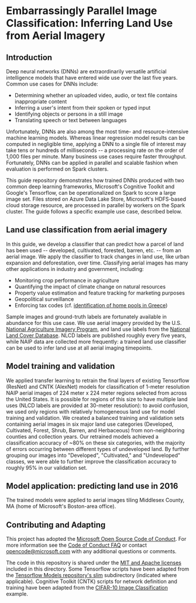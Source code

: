 # Embarrassingly Parallel Image Classification: Inferring Land Use from Aerial Imagery

## Introduction

Deep neural networks (DNNs) are extraordinarily versatile artificial intelligence models that have entered wide use over the last five years. Common use cases for DNNs include:

- Determining whether an uploaded video, audio, or text file contains inappropriate content
- Inferring a user's intent from their spoken or typed input
- Identifying objects or persons in a still image
- Translating speech or text between languages

Unfortunately, DNNs are also among the most time- and resource-intensive machine learning models. Whereas linear regression model results can be computed in negligible time, applying a DNN to a single file of interest may take tens or hundreds of milliseconds -- a processing rate on the order of 1,000 files per minute. Many business use cases require faster throughput. Fortunately, DNNs can be applied in parallel and scalable fashion when evaluation is performed on Spark clusters.

This guide repository demonstrates how trained DNNs produced with two common deep learning frameworks, Microsoft's Cognitive Toolkit and Google's Tensorflow, can be operationalized on Spark to score a large image set. Files stored on Azure Data Lake Store, Microsoft's HDFS-based cloud storage resource, are processed in parallel by workers on the Spark cluster. The guide follows a specific example use case, described below.

## Land use classification from aerial imagery

In this guide, we develop a classifier that can predict how a parcel of land has been used -- developed, cultivated, forested, barren, etc. -- from an aerial image. We apply the classifier to track changes in land use, like urban expansion and deforestation, over time. Classifying aerial images has many other applications in industry and government, including:
- Monitoring crop performance in agriculture
- Quantifying the impact of climate change on natural resources
- Property value estimation and feature tracking for marketing purposes
- Geopolitical surveillance
- Enforcing tax codes (cf. [identification of home pools in Greece](http://www.nytimes.com/2010/05/02/world/europe/02evasion.html))

Sample images and ground-truth labels are fortunately available in abundance for this use case. We use aerial imagery provided by the U.S. [National Agriculture Imagery Program](https://www.fsa.usda.gov/programs-and-services/aerial-photography/imagery-programs/naip-imagery/), and land use labels from the [National Land Cover Database](https://www.mrlc.gov/). NLCD labels are published roughly every five years, while NAIP data are collected more frequently: a trained land use classifier can be used to infer land use at all aerial imaging timepoints.

## Model training and validation

We applied transfer learning to retrain the final layers of existing Tensorflow (ResNet) and CNTK (AlexNet) models for classification of 1-meter resolution NAIP aerial images of 224 meter x 224 meter regions selected from across the United States. It is possible for regions of this size to have multiple land uses (NLCD labels are provided at 30-meter resolution): to avoid confusion, we used only regions with relatively homogeneous land use for model training and validation. We created a balanced training and validation sets containing aerial images in six major land use categories (Developed, Cultivated, Forest, Shrub, Barren, and Herbaceous) from non-neighboring counties and collection years. Our retrained models achieved a classification accuracy of ~80% on these six categories, with the majority of errors occurring between different types of undeveloped land. By further grouping our images into "Developed", "Cultivated," and "Undeveloped" classes, we were able to further improve the classification accuracy to roughly 95% in our validation set.

## Model application: predicting land use in 2016

The trained models were applied to aerial images tiling Middlesex County, MA (home of Microsoft's Boston-area office).


## Contributing and Adapting

This project has adopted the [Microsoft Open Source Code of Conduct](https://opensource.microsoft.com/codeofconduct/). For more information see the [Code of Conduct FAQ](https://opensource.microsoft.com/codeofconduct/faq/) or contact [opencode@microsoft.com](mailto:opencode@microsoft.com) with any additional questions or comments.

The code in this repository is shared under the [MIT and Apache licenses](./LICENSE) included in this directory. Some Tensorflow scripts have been adapted from the [Tensorflow Models repository's slim](https://github.com/tensorflow/models/tree/master/slim) subdirectory (indicated where applicable). Cognitive Toolkit (CNTK) scripts for network definition and training have been adapted from the [CIFAR-10 Image Classification](https://github.com/Microsoft/CNTK/tree/master/Examples/Image/Classification/ResNet/Python) example.
